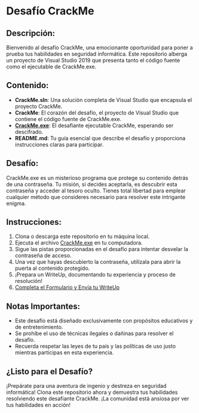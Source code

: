 # Desafío CrackMe

## Descripción:
Bienvenido al desafío CrackMe, una emocionante oportunidad para poner a prueba tus habilidades en seguridad informática. Este repositorio alberga un proyecto de Visual Studio 2019 que presenta tanto el código fuente como el ejecutable de CrackMe.exe.

## Contenido:
- **CrackMe.sln**: Una solución completa de Visual Studio que encapsula el proyecto CrackMe.
- **CrackMe**: El corazón del desafío, el proyecto de Visual Studio que contiene el código fuente de CrackMe.exe.
- **[CrackMe.exe](https://github.com/j0rd1s3rr4n0/CrackMe/releases/tag/v1.0.0)**: El desafiante ejecutable CrackMe, esperando ser descifrado.
- **README.md**: Tu guía esencial que describe el desafío y proporciona instrucciones claras para participar.

## Desafío:
CrackMe.exe es un misterioso programa que protege su contenido detrás de una contraseña. Tu misión, si decides aceptarla, es descubrir esta contraseña y acceder al tesoro oculto. Tienes total libertad para emplear cualquier método que consideres necesario para resolver este intrigante enigma.

## Instrucciones:
1. Clona o descarga este repositorio en tu máquina local.
2. Ejecuta el archivo [CrackMe.exe](https://github.com/j0rd1s3rr4n0/CrackMe/releases/tag/v1.0.0) en tu computadora.
3. Sigue las pistas proporcionadas en el desafío para intentar desvelar la contraseña de acceso.
4. Una vez que hayas descubierto la contraseña, utilízala para abrir la puerta al contenido protegido.
5. ¡Prepara un WriteUp, documentando tu experiencia y proceso de resolución!
6. [Completa el Formulario y Envía tu WriteUp](https://forms.gle/Q1KH2hEuo6TrLRTCA)

## Notas Importantes:
- Este desafío está diseñado exclusivamente con propósitos educativos y de entretenimiento.
- Se prohíbe el uso de técnicas ilegales o dañinas para resolver el desafío.
- Recuerda respetar las leyes de tu país y las políticas de uso justo mientras participas en esta experiencia.

## ¿Listo para el Desafío?
¡Prepárate para una aventura de ingenio y destreza en seguridad informática! Clona este repositorio ahora y demuestra tus habilidades resolviendo este desafiante CrackMe. ¡La comunidad está ansiosa por ver tus habilidades en acción!